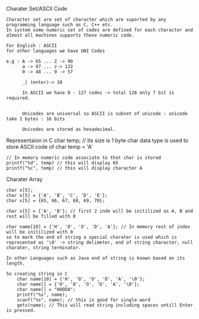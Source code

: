 Charater Set/ASCII Code

	Character set are set of character which are suported by any programming language such as C, C++ etc.
	In system some numeric set of codes are defined for each character and almost all machines supports these numeric code.

	For English : ASCII
	for other languages we have UNI Codes

	e.g : A -> 65 ... Z -> 90
		  a -> 97 ... z-> 122
		  0 -> 48 ... 9 -> 57

		  _| (enter)-> 10

		  In ASCII we have 0 - 127 codes -> total 128 only 7 bit is required.


		  Unicodes are universal so ASCII is subset of unicode : unicode take 2 bytes : 16 bits

		  Unicodes are stored as hexadecimal.


Representaion in C
	char temp; // Its size is 1 byte char data type is used to store ASCII code of char
	temp = 'A'

	// In memory numeric code associate to that char is stored
	printf("%d", temp) // this will display 65
	printf("%c", temp) // this will display character A

Charater Array

	char x[5];
	char x[5] = {'A', 'B', 'C', 'D', 'E'};
	char x[5] = {65, 66, 67, 68, 69, 70};

	char x[5] = {'A', 'B'}; // first 2 inde will be initilized as A, B and rest will be filled with 0

	char name[10] = {'H', 'O', 'O', 'D', 'A'}; // In memory rest of index will be initilized with 0
	so to mark the end of string a special charater is used which is represented as '\0' -> string delimeter, end of string character, null charater, string terminator.

	In other Languages such as Java end of string is known based on its length.

	So creating string in C
		char name[10] = {'H', 'O', 'O', 'D', 'A', '\0'};
		char name[] = {'H', 'O', 'O', 'D', 'A', '\0'};
		char name[] = "HOODA";
		printf("%s", name); 
		scanf("%s", name); // this is good for single word
		gets(name); // This will read string including spaces untill Enter is pressed.

